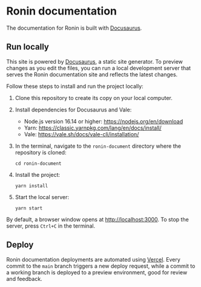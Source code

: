 # Ronin documentation

The documentation for Ronin is built with [Docusaurus](https://docusaurus.io/).

## Run locally
This site is powered by [Docusaurus](https://docusaurus.io), a static site generator. To preview changes as you edit the files, you can run a local development server that serves the Ronin documentation site and reflects the latest changes. 

Follow these steps to install and run the project locally:
1. Clone this repository to create its copy on your local computer.
2. Install dependencies for Docusaurus and Vale:
   * Node.js version 16.14 or higher: https://nodejs.org/en/download
   * Yarn: https://classic.yarnpkg.com/lang/en/docs/install/
   * Vale: https://vale.sh/docs/vale-cli/installation/
3. In the terminal, navigate to the `ronin-document` directory where the repository is cloned:
   ```
   cd ronin-document
   ```

4. Install the project:
   ```
   yarn install
   ```

5. Start the local server:
   ```
   yarn start
   ```

By default, a browser window opens at [http://localhost:3000](http://localhost:3000). To stop the server, press `Ctrl+C` in the terminal.

## Deploy
Ronin documentation deployments are automated using [Vercel](https://vercel.com/). Every commit to the `main` branch triggers a new deploy request, while a commit to a working branch is deployed to a preview environment, good for review and feedback. 
